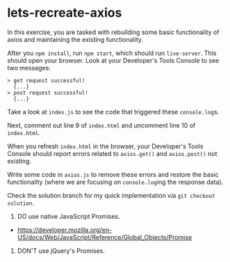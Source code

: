 # lets-recreate-axios

In this exercise, you are tasked with rebuilding some basic functionality of axios and maintaining the existing functionality.

After you `npm install`, run `npm start`, which should run `live-server`. This should open your browser. Look at your Developer's Tools Console to see two messages:

```
> get request successful!
  {...}
> post request successful!
  {...}
```

Take a look at `index.js` to see the code that triggered these `console.log`s.

Next, comment out line 9 of `index.html` and uncomment line 10 of `index.html`.

When you refresh `index.html` in the browser, your Developer's Tools Console should report errors related to `axios.get()` and `axios.post()` not existing.

Write some code in `axios.js` to remove these errors and restore the basic functionality (where we are focusing on `console.log`ing the response data).

Check the solution branch for my quick implementation via `git checkout solution`.

1. DO use native JavaScript Promises.
  * https://developer.mozilla.org/en-US/docs/Web/JavaScript/Reference/Global_Objects/Promise
1. DON'T use jQuery's Promises.
